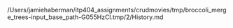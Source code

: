 /Users/jamiehaberman/itp404_assignments/crudmovies/tmp/broccoli_merge_trees-input_base_path-G055HzCl.tmp/2/History.md